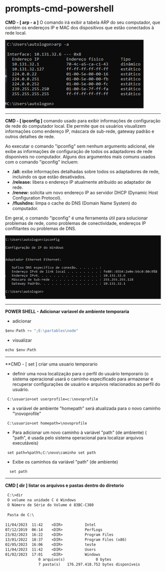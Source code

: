 # prompts-cmd-powershell


**CMD - [ arp - a ]** O comando irá exibir a tabela ARP do seu computador, que contém os endereços IP e MAC dos dispositivos que estão conectados à rede local.

  ![](https://github.com/Fabx01/prompts-cmd-powershell/blob/main/cmd%20(arp%20-a).png)
  
  -------------------------------------------------------------------------
  
 **CMD - [ ipconfig ]** comando usado para exibir informações de configuração de rede do computador local. Ele permite que os usuários visualizem informações como endereço IP, máscara de sub-rede, gateway padrão e outros detalhes de rede.  
 
 Ao executar o comando "ipconfig" sem nenhum argumento adicional, ele exibe as informações de configuração de todos os adaptadores de rede disponíveis no computador. Alguns dos argumentos mais comuns usados com o comando "ipconfig" incluem:

* **/all:** exibe informações detalhadas sobre todos os adaptadores de rede, incluindo os que estão desativados.
* **/release:** libera o endereço IP atualmente atribuído ao adaptador de rede.
* **/renew:** solicita um novo endereço IP ao servidor DHCP (Dynamic Host Configuration Protocol).
* **/flushdns:** limpa o cache do DNS (Domain Name System) do computador.

Em geral, o comando "ipconfig" é uma ferramenta útil para solucionar problemas de rede, como problemas de conectividade, endereços IP conflitantes ou problemas de DNS.
  
 ![](https://github.com/Fabx01/prompts-cmd-powershell/blob/main/IPCONFIG.png)
 
 ------------------------------------------------------------------

 **POWER SHELL - Adicionar variavel de ambiente temporaria**
 
 * adicionar
 ```javascript
 $env:Path += ";E:\partables\node"
```
* visualizar
```javascript
echo $env:Path

```
-------------------------------------------------------------------------

**CMD - [ set ] criar uma usuario temporario 

* definir uma nova localização para o perfil do usuário temporario (o sistema operacional usará o caminho especificado para armazenar e recuperar configurações de usuário e arquivos relacionados ao perfil do usuário.

```
 C:\usuario>set userprofile=c:\novoprofile
```
* a variável de ambiente "homepath" será atualizada para o novo caminho "\novoprofile"
```
 C:\usuario>set homepath=\novoprofile
```
* Para adicionar um novo caminho à variável "path" (de ambiente) (  "path", é usada pelo sistema operacional para localizar arquivos executáveis)
```
 set path=%path%;C:\novo\caminho set path
```
* Exibe os caminhos da variável "path" (de ambiente)
```
  set path
```

--------------------------------------------------------------------

**CMD [ dir ] listar os arquivos e pastas dentro do diretorio**

```
 C:\>dir
 O volume na unidade C é Windows
 O Número de Série do Volume é 83BC-C380

 Pasta de C:\

11/04/2023  11:42    <DIR>          Intel
07/12/2019  06:14    <DIR>          PerfLogs
23/02/2023  16:22    <DIR>          Program Files
13/01/2022  18:37    <DIR>          Program Files (x86)
02/05/2023  16:06    <DIR>          teste
11/04/2023  11:42    <DIR>          Users
01/02/2023  17:01    <DIR>          Windows
               0 arquivo(s)              0 bytes
               7 pasta(s)   176.297.418.752 bytes disponíveis

```







